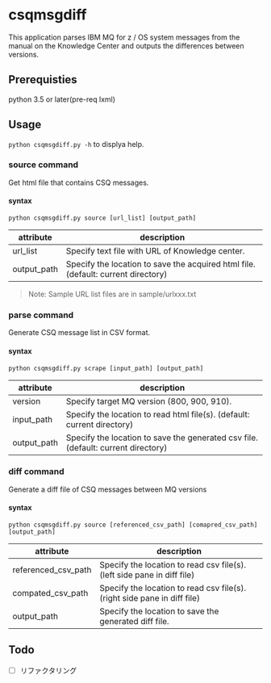 # csqmsgdiff

This application parses IBM MQ for z / OS system messages from the manual on the Knowledge Center and outputs the differences between versions.

## Prerequisties

python 3.5 or later(pre-req lxml)

## Usage

`python csqmsgdiff.py -h` to displya help.

### source command

Get html file that contains CSQ messages.

#### syntax

`python csqmsgdiff.py source [url_list] [output_path]`

| attribute   | description                                                                       |
|-------------|-----------------------------------------------------------------------------------|
| url_list    | Specify text file with URL of Knowledge center.                                   |
| output_path | Specify the location to save the acquired html file. (default: current directory) |

> Note: Sample URL list files are in sample/urlxxx.txt

### parse command

Generate CSQ message list in CSV format.

#### syntax

`python csqmsgdiff.py scrape [input_path] [output_path]`

| attribute   | description                                                                       |
|-------------|-----------------------------------------------------------------------------------|
| version     | Specify target MQ version (800, 900, 910).                                        |
| input_path  | Specify the location to read html file(s). (default: current directory)           |
| output_path | Specify the location to save the generated csv file. (default: current directory) |

### diff command

Generate a diff file of CSQ messages between MQ versions

#### syntax

`python csqmsgdiff.py source [referenced_csv_path] [comapred_csv_path] [output_path]`

| attribute           | description                                                              |
|---------------------|--------------------------------------------------------------------------|
| referenced_csv_path | Specify the location to read csv file(s). (left side pane in diff file)  |
| compated_csv_path   | Specify the location to read csv file(s). (right side pane in diff file) |
| output_path         | Specify the location to save the generated diff file.                    |

## Todo

- [ ] リファクタリング
